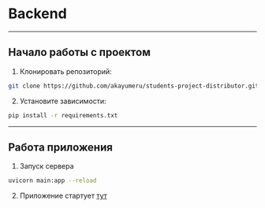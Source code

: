 # Backend

---

## Начало работы с проектом

1. Клонировать репозиторий:

```bash
git clone https://github.com/akayumeru/students-project-distributor.git
```

2. Установите зависимости:

```bash
pip install -r requirements.txt
```

---

## Работа приложения

1. Запуск сервера 

```bash
uvicorn main:app --reload
```

2. Приложение стартует [тут](http://127.0.0.1:8000)
